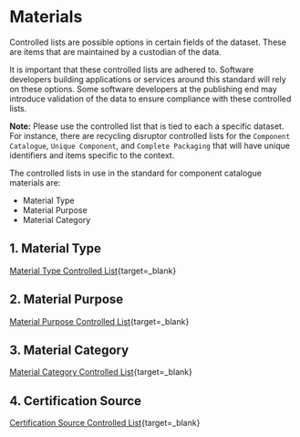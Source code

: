 # Materials

Controlled lists are possible options in certain fields of the dataset. These are items that are maintained by a custodian of the data.

It is important that these controlled lists are adhered to. Software developers building applications or services around this standard will rely on these options. Some software developers at the publishing end may introduce validation of the data to ensure compliance with these controlled lists.

**Note:** Please use the controlled list that is tied to each a specific dataset. For instance, there are recycling disruptor controlled lists for the `Component Catalogue`, `Unique Component`, and `Complete Packaging` that will have unique identifiers and items specific to the context.

The controlled lists in use in the standard for component catalogue materials are:

* Material Type
* Material Purpose
* Material Category

## 1. Material Type

[Material Type Controlled List](https://github.com/OpenDataManchester/PPP/blob/main/docs/5_Controlled_Lists/5_2_1_Material_Type.csv){target=_blank}

## 2. Material Purpose

[Material Purpose Controlled List](https://github.com/OpenDataManchester/PPP/blob/main/docs/5_Controlled_Lists/5_2_2_Material_Purpose.csv){target=_blank}

## 3. Material Category

[Material Category Controlled List](https://github.com/OpenDataManchester/PPP/blob/main/docs/5_Controlled_Lists/5_2_3_Material_Category.csv){target=_blank}

## 4. Certification Source

[Certification Source Controlled List](https://github.com/OpenDataManchester/PPP/blob/main/docs/5_Controlled_Lists/5_2_4_Certification_Source.csv){target=_blank}
